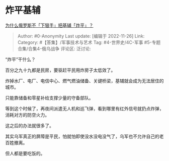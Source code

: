 # 炸平基辅
[为什么俄罗斯不「下狠手」把基辅「炸平」？](https://www.zhihu.com/question/568016808/answer/2775470586)

> Author: #0-Anonymity
> Last update: [编辑于 2022-11-26]
> Link:
> Category: #【答集】/军事技术与艺术
> Tag: #4-世界史/4C-军事 #5-专题合集/合集4-俄乌战争 
> 评论区:
> 泛讨论:

“炸平”干什么？

百分之九十九都是民房，要驱赶平民用炸房子太低效了。

炸掉水厂、电厂、电信中心、燃气燃油储备、关键桥梁，基辅就会成为无法居住的城市。

只能靠储备和零星补给支撑少量的守备部队。

等到这个时候了，再夜间派遣无人机和巡飞弹，看到哪里有红外信号就扔点炸弹，消耗对方的防空火力。

这之后的办法就很多了。

其实乌军真正的屏障是平民，怕就怕即使没水没电没气了，乌军也不允许自己的老百姓撤离。

但人都是要吃饭的。
